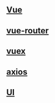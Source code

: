 ## [Vue](base/vue/vue.md)

## [vue-router](base/vue/vueRouter.md)

## [vuex](base/vue/vuex.md)

## [axios](base/vue/axios.md)

## [UI](base/vue/vue-ui.md)